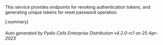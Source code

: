 






This service provides endpoints for revoking authentication tokens, and generating unique tokens for reset password operation.

[:summary]

###### Auto generated by Pydio Cells Enterprise Distribution v4.2.0-rc1 on 25-Apr-2023
